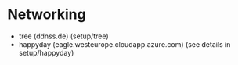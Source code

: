 # Networking


* tree (ddnss.de) (setup/tree)
* happyday (eagle.westeurope.cloudapp.azure.com) (see details in setup/happyday)
